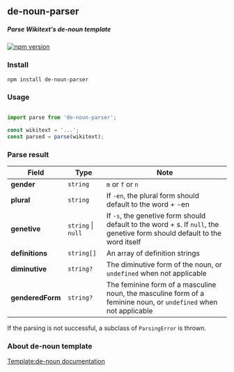 ## de-noun-parser
##### Parse Wikitext's de-noun template


[![npm version](https://badge.fury.io/js/de-noun-parser.svg)](https://badge.fury.io/js/de-noun-parser)

### Install

``` 
npm install de-noun-parser 
```

### Usage

``` ts

import parse from 'de-noun-parser';

const wikitext = '...';
const parsed = parse(wikitext);

```

### Parse result

| Field            | Type               | Note                                                                                                                      |
| ---------------- | ------------------ | ------------------------------------------------------------------------------------------------------------------------- |
| **gender**       | `string`           | `m` or `f` or `n`                                                                                                         |
| **plural**       | `string`           | If `-en`, the plural form should default to the word + -en                                                                |
| **genetive**     | `string` \| `null` | If `-s`, the genetive form should default to the word + s. If `null`, the genetive form should default to the word itself |
| **definitions**  | `string[]`         | An array of definition strings                                                                                            |
| **diminutive**   | `string?`          | The diminutive form of the noun, or `undefined` when not applicable                                                       |
| **genderedForm** | `string?`          | The feminine form of a masculine noun, the masculine form of a feminine noun, or `undefined` when not applicable          |

If the parsing is not successful, a subclass of `ParsingError` is thrown.

### About de-noun template

[Template:de-noun documentation](https://en.wiktionary.org/wiki/Template:de-noun)